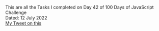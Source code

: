 This are all the Tasks I completed on Day 42 of 100 Days of JavaScript Challenge<br>
Dated: 12 July 2022<br>
[My Tweet on this](#)<br>
